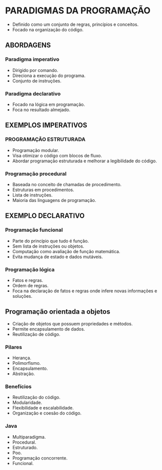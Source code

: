 # PARADIGMAS DA PROGRAMAÇÃO

* Definido como um conjunto de regras, princípios e conceitos.
* Focado na organização do código.

## ABORDAGENS

### Paradigma imperativo
- Dirigido por comando.
- Direciona a execução do programa.
- Conjunto de instruções.

### Paradigma declarativo
- Focado na lógica em programação.
- Foca no resultado almejado.

## EXEMPLOS IMPERATIVOS

### PROGRAMAÇÃO ESTRUTURADA
- Programação modular.
- Visa otimizar o código com blocos de fluxo.
- Abordar programação estruturada e melhorar a legibilidade do código.

### Programação procedural
- Baseada no conceito de chamadas de procedimento.
- Estruturas em procedimentos.
- Lista de instruções.
- Maioria das linguagens de programação.

## EXEMPLO DECLARATIVO

### Programação funcional
- Parte do princípio que tudo é função.
- Sem lista de instruções ou objetos.
- Computação como avaliação de função matemática.
- Evita mudança de estado e dados mutáveis.

### Programação lógica
- Fatos e regras.
- Ordem de regras.
- Foca na declaração de fatos e regras onde infere novas informações e soluções.

## Programação orientada a objetos
- Criação de objetos que possuem propriedades e métodos.
- Permite encapsulamento de dados.
- Reutilização de código.

### Pilares
- Herança.
- Polimorfismo.
- Encapsulamento.
- Abstração.

### Benefícios
- Reutilização do código.
- Modularidade.
- Flexibilidade e escalabilidade.
- Organização e coesão do código.

### Java
- Multiparadigma.
- Procedural.
- Estruturado.
- Poo.
- Programação concorrente.
- Funcional.
